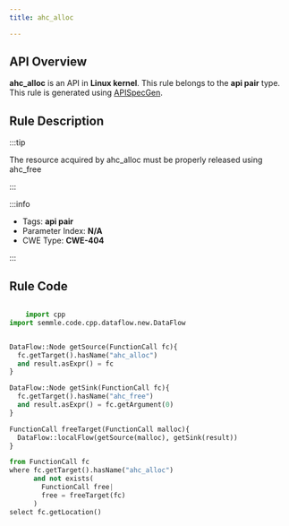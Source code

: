 ```yaml
---
title: ahc_alloc

---
```



## API Overview
**ahc_alloc** is an API in **Linux kernel**. This rule belongs to the **api pair** type. This rule is generated using [APISpecGen](../../tools/APISpecGen).
## Rule Description

:::tip

The resource acquired by ahc_alloc must be properly released using ahc_free

:::

:::info

- Tags: **api pair**
- Parameter Index: **N/A**
- CWE Type: **CWE-404**

:::

## Rule Code
```python

    import cpp
import semmle.code.cpp.dataflow.new.DataFlow


DataFlow::Node getSource(FunctionCall fc){
  fc.getTarget().hasName("ahc_alloc")
  and result.asExpr() = fc
}

DataFlow::Node getSink(FunctionCall fc){
  fc.getTarget().hasName("ahc_free")
  and result.asExpr() = fc.getArgument(0)
}

FunctionCall freeTarget(FunctionCall malloc){
  DataFlow::localFlow(getSource(malloc), getSink(result))
}

from FunctionCall fc
where fc.getTarget().hasName("ahc_alloc")
      and not exists(
        FunctionCall free| 
        free = freeTarget(fc)
      )
select fc.getLocation()

    
```